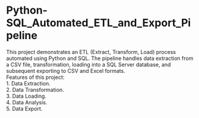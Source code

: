 # Python-SQL_Automated_ETL_and_Export_Pipeline
This project demonstrates an ETL (Extract, Transform, Load) process automated using Python and SQL. The pipeline handles data extraction from a CSV file, transformation, loading into a SQL Server database, and subsequent exporting to CSV and Excel formats.
<br>Features of this project:
<br>1. Data Extraction.
<br>2. Data Transformation.
<br>3. Data Loading.
<br>4. Data Analysis.
<br>5. Data Export.
